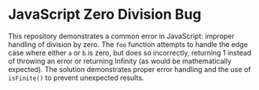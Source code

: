# JavaScript Zero Division Bug

This repository demonstrates a common error in JavaScript: improper handling of division by zero.  The `foo` function attempts to handle the edge case where either `a` or `b` is zero, but does so incorrectly, returning 1 instead of throwing an error or returning Infinity (as would be mathematically expected).  The solution demonstrates proper error handling and the use of `isFinite()` to prevent unexpected results.